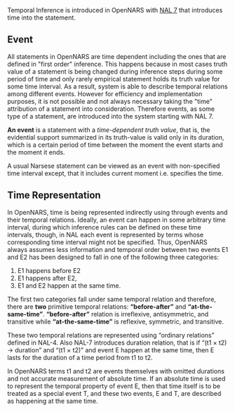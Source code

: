 Temporal Inference is introduced in OpenNARS with [NAL 7](https://github.com/opennars/opennars/wiki/Non-Axiomatic-Logic-(NAL),-Logic-behind-OpenNARS) that introduces time into the statement.

## Event

All statements in OpenNARS are time dependent including the ones that are defined in "first order" inference. This happens because in most cases truth value of a statement is being changed during inference steps during some period of time and only rarely empirical statement holds its truth value for some time interval. As a result, system is able to describe temporal relations among different events. However for efficiency and implementation purposes, it is not possible and not always necessary taking the "time" attribution of a statement into consideration. Therefore events, as some type of a statement, are introduced into the system starting with NAL 7.

**An event** is a statement with a _time-dependent truth value_, that is, the evidential support summarized in its truth-value is valid only in its duration, which is a certain period of time between the moment the event starts and the moment it ends.

A usual Narsese statement can be viewed as an event with non-specified time interval except, that it includes current moment i.e. specifies the time.

## Time Representation

In OpenNARS, time is being represented indirectly using through events and their temporal relations. Ideally, an event can happen in some arbitrary time interval, during which inference rules can be defined on these time intervals, though, in NAL each event is represented by terms whose corresponding time interval might not be specified. Thus, OpenNARS always assumes less information and temporal order between two events E1 and E2 has been designed to fall in one of the following three categories:
1. E1 happens before E2
2. E1 happens after E2,
3. E1 and E2 happen at the same time.

The first two categories fall under same temporal relation and therefore, there are **two** primitive temporal relations: **“before-after”** and **“at-the-same-time”**. **“before-after”** relation is irreflexive, antisymmetric, and transitive while **“at-the-same-time”** is reflexive, symmetric, and transitive. 

These two temporal relations are represented using “ordinary relations” defined in NAL-4. Also NAL-7 introduces duration relation, that is if “(t1 × t2) → duration” and “(t1 × t2)” and event E happen at the same time, then E lasts for the duration of a time period from t1 to t2.

In OpenNARS terms t1 and t2 are events themselves with omitted durations and not accurate measurement of absolute time.
If an absolute time is used to represent the temporal property of event E, then that time itself is to be treated as a special event T, and these two events, E and T, are described as happening at the same time.





